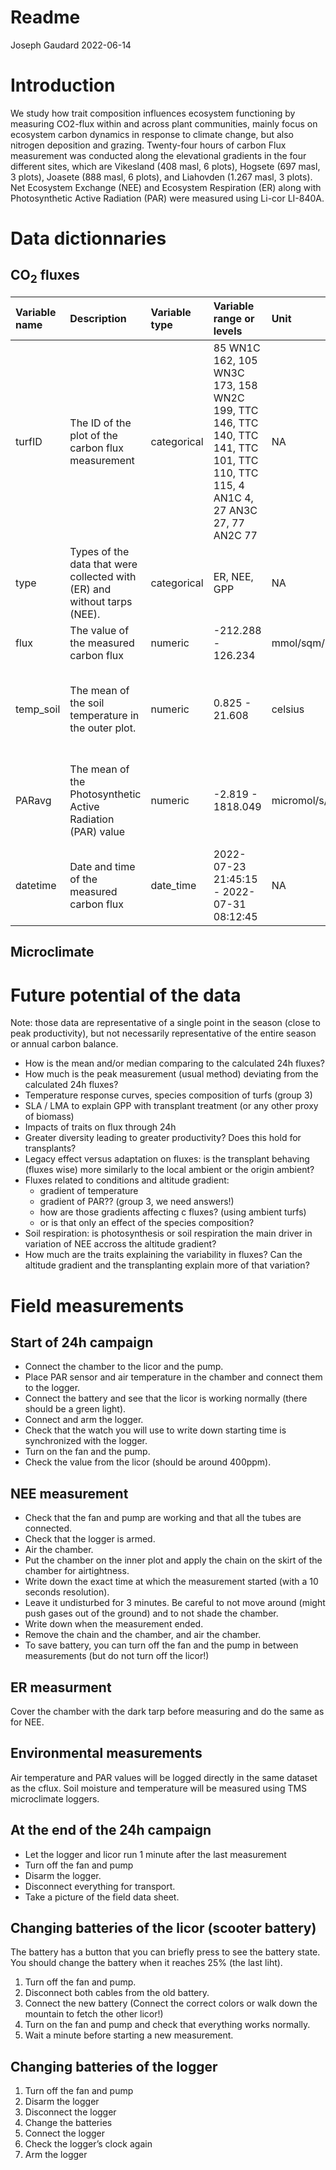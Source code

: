 Readme
================
Joseph Gaudard
2022-06-14

# Introduction

We study how trait composition influences ecosystem functioning by
measuring CO2-flux within and across plant communities, mainly focus on
ecosystem carbon dynamics in response to climate change, but also
nitrogen deposition and grazing. Twenty-four hours of carbon Flux
measurement was conducted along the elevational gradients in the four
different sites, which are Vikesland (408 masl, 6 plots), Hogsete (697
masl, 3 plots), Joasete (888 masl, 6 plots), and Liahovden (1.267 masl,
3 plots). Net Ecosystem Exchange (NEE) and Ecosystem Respiration (ER)
along with Photosynthetic Active Radiation (PAR) were measured using
Li-cor LI-840A.

# Data dictionnaries

## CO<sub>2</sub> fluxes

<!-- ### Vikesland -->

| Variable name | Description                                                              | Variable type | Variable range or levels                                                                                                        | Unit           | How measured                                                                 |
|:--------------|:-------------------------------------------------------------------------|:--------------|:--------------------------------------------------------------------------------------------------------------------------------|:---------------|:-----------------------------------------------------------------------------|
| turfID        | The ID of the plot of the carbon flux measurement                        | categorical   | 85 WN1C 162, 105 WN3C 173, 158 WN2C 199, TTC 146, TTC 140, TTC 141, TTC 101, TTC 110, TTC 115, 4 AN1C 4, 27 AN3C 27, 77 AN2C 77 | NA             | defined                                                                      |
| type          | Types of the data that were collected with (ER) and without tarps (NEE). | categorical   | ER, NEE, GPP                                                                                                                    | NA             | defined                                                                      |
| flux          | The value of the measured carbon flux                                    | numeric       | -212.288 - 126.234                                                                                                              | mmol/sqm/h     | calculated                                                                   |
| temp_soil     | The mean of the soil temperature in the outer plot.                      | numeric       | 0.825 - 21.608                                                                                                                  | celsius        | Automatically measured by the thermal sensor and recorded to the data logger |
| PARavg        | The mean of the Photosynthetic Active Radiation (PAR) value              | numeric       | -2.819 - 1818.049                                                                                                               | micromol/s/sqm | Automatically measured by the PAR sensor and recorded to the data logger     |
| datetime      | Date and time of the measured carbon flux                                | date_time     | 2022-07-23 21:45:15 - 2022-07-31 08:12:45                                                                                       | NA             | defined                                                                      |

## Microclimate

<!-- # Figures -->
<!-- ```{r, echo=FALSE, fig.align='left', fig.cap=""} -->
<!-- # graph -->
<!-- ``` -->

# Future potential of the data

Note: those data are representative of a single point in the season
(close to peak productivity), but not necessarily representative of the
entire season or annual carbon balance.
<!-- ## Comparison with daily point measurements -->

-   How is the mean and/or median comparing to the calculated 24h
    fluxes?
-   How much is the peak measurement (usual method) deviating from the
    calculated 24h fluxes?
-   Temperature response curves, species composition of turfs (group 3)
-   SLA / LMA to explain GPP with transplant treatment (or any other
    proxy of biomass)
-   Impacts of traits on flux through 24h
-   Greater diversity leading to greater productivity? Does this hold
    for transplants?
-   Legacy effect versus adaptation on fluxes: is the transplant
    behaving (fluxes wise) more similarly to the local ambient or the
    origin ambient?
-   Fluxes related to conditions and altitude gradient:
    -   gradient of temperature
    -   gradient of PAR?? (group 3, we need answers!)
    -   how are those gradients affecting c fluxes? (using ambient
        turfs)
    -   or is that only an effect of the species composition?
-   Soil respiration: is photosynthesis or soil respiration the main
    driver in variation of NEE accross the altitude gradient?
-   How much are the traits explaining the variability in fluxes? Can
    the altitude gradient and the transplanting explain more of that
    variation?

# Field measurements

## Start of 24h campaign

-   Connect the chamber to the licor and the pump.
-   Place PAR sensor and air temperature in the chamber and connect them
    to the logger.
    <!-- - Connect the soil temperature sensor to the logger. -->
-   Connect the battery and see that the licor is working normally
    (there should be a green light).
-   Connect and arm the logger.
-   Check that the watch you will use to write down starting time is
    synchronized with the logger.
-   Turn on the fan and the pump.
-   Check the value from the licor (should be around 400ppm).

## NEE measurement

-   Check that the fan and pump are working and that all the tubes are
    connected.
-   Check that the logger is armed.
-   Air the chamber.
    <!-- - Put the soil temperature probe in the ground on the edge of the inner plot. -->
-   Put the chamber on the inner plot and apply the chain on the skirt
    of the chamber for airtightness.
-   Write down the exact time at which the measurement started (with a
    10 seconds resolution).
-   Leave it undisturbed for 3 minutes. Be careful to not move around
    (might push gases out of the ground) and to not shade the chamber.
-   Write down when the measurement ended.
-   Remove the chain and the chamber, and air the chamber.
-   To save battery, you can turn off the fan and the pump in between
    measurements (but do not turn off the licor!)

## ER measurment

Cover the chamber with the dark tarp before measuring and do the same as
for NEE.

## Environmental measurements

Air temperature and PAR values will be logged directly in the same
dataset as the cflux. Soil moisture and temperature will be measured
using TMS microclimate loggers.
<!-- Should we measure soil moisture after each measurements? I think yes, but it might be destructive (because of the pins we have to put in the plot each time)? -->

## At the end of the 24h campaign

-   Let the logger and licor run 1 minute after the last measurement
-   Turn off the fan and pump
-   Disarm the logger.
-   Disconnect everything for transport.
-   Take a picture of the field data sheet.

## Changing batteries of the licor (scooter battery)

<!-- The licor will have an orange light when it needs a new battery (and you will hear the pump struggling too). You can finish the current measurement but will have to change the battery afterwards. -->

The battery has a button that you can briefly press to see the battery
state. You should change the battery when it reaches 25% (the last
liht).

1.  Turn off the fan and pump.
2.  Disconnect both cables from the old battery.
3.  Connect the new battery (Connect the correct colors or walk down the
    mountain to fetch the other licor!)
4.  Turn on the fan and pump and check that everything works normally.
5.  Wait a minute before starting a new measurement.

## Changing batteries of the logger

1.  Turn off the fan and pump
2.  Disarm the logger
3.  Disconnect the logger
4.  Change the batteries
5.  Connect the logger
6.  Check the logger’s clock again
7.  Arm the logger
